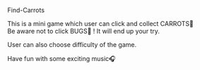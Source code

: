 Find-Carrots

This is a mini game which user can click and collect CARROTS🥕 <br/>
Be aware not to click BUGS🐞 ! It will end up your try.<br/>

User can also choose difficulty of the game.<br/>

Have fun with some exciting music🎧
